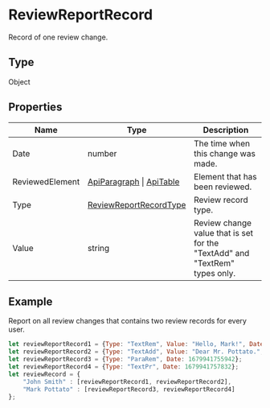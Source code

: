 # ReviewReportRecord

Record of one review change.

## Type

Object

## Properties

| Name | Type | Description |
| ---- | ---- | ----------- |
| Date | number | The time when this change was made. |
| ReviewedElement | [ApiParagraph](../ApiParagraph/ApiParagraph.md) \| [ApiTable](../ApiTable/ApiTable.md) | Element that has been reviewed. |
| Type | [ReviewReportRecordType](../Enumeration/ReviewReportRecordType.md) | Review record type. |
| Value | string | Review change value that is set for the "TextAdd" and "TextRem" types only. |


## Example

Report on all review changes that contains two review records for every user.

```javascript editor-docx
let reviewReportRecord1 = {Type: "TextRem", Value: "Hello, Mark!", Date: 1679941734161};
let reviewReportRecord2 = {Type: "TextAdd", Value: "Dear Mr. Pottato.", Date: 1679941736189};
let reviewReportRecord3 = {Type: "ParaRem", Date: 1679941755942};
let reviewReportRecord4 = {Type: "TextPr", Date: 1679941757832};
let reviewRecord = {
	"John Smith" : [reviewReportRecord1, reviewReportRecord2],
	"Mark Pottato" : [reviewReportRecord3, reviewReportRecord4]
};
```
